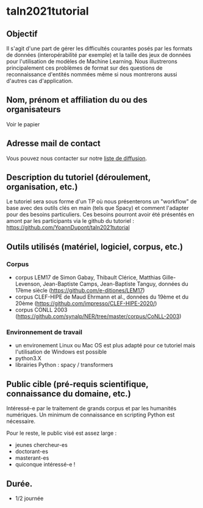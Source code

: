 # taln2021tutorial

## Objectif

Il s'agit d'une part de gérer les difficultés courantes posés par les formats de données (interopérabilité par exemple) et la taille des jeux de données pour l'utilisation de modèles de Machine Learning.  Nous illustrerons principalement ces problèmes de format sur des questions de reconnaissance d'entités nommées même si nous montrerons aussi d'autres cas d'application.

## Nom, prénom et affiliation du ou des organisateurs

Voir le papier

## Adresse mail de contact

Vous pouvez nous contacter sur notre [liste de diffusion](lettres-cantal-tuto@listes.sorbonne-universite.fr).

## Description du tutoriel (déroulement, organisation, etc.)

Le tutoriel sera sous forme d'un TP où nous présenterons un "workflow" de base avec des outils clés en main (tels que Spacy) et comment l'adapter pour des besoins particuliers. Ces besoins pourront avoir été présentés en amont par les participants via le github du tutoriel : https://github.com/YoannDupont/taln2021tutorial

## Outils utilisés (matériel, logiciel, corpus, etc.)

### Corpus

- corpus LEM17 de Simon Gabay, Thibault Clérice, Matthias Gille-Levenson, Jean-Baptiste Camps, Jean-Baptiste Tanguy, données du 17ème siècle (https://github.com/e-ditiones/LEM17)
- corpus CLEF-HIPE de Maud Ehrmann et al., données du 19ème et du 20ème (https://github.com/impresso/CLEF-HIPE-2020/)
- corpus CONLL 2003 (https://github.com/synalp/NER/tree/master/corpus/CoNLL-2003)

### Environnement de travail

- un environement Linux ou Mac OS est plus adapté pour ce tutoriel mais l'utilisation de Windows est possible
- python3.X
- librairies Python : spacy / transformers

## Public cible (pré-requis scientifique, connaissance du domaine, etc.)

Intéressé-e par le traitement de grands corpus et par les humanités numériques. Un minimum de connaissance en scripting Python est nécessaire.

Pour le reste, le public visé est assez large :
- jeunes chercheur-es
- doctorant-es
- masterant-es
- quiconque intéressé-e !


## Durée.

- 1/2 journée
